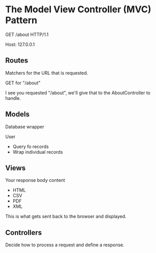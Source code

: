 # The Model View Controller (MVC) Pattern

GET /about HTTP/1.1

Host: 127.0.0.1

## Routes
Matchers for the URL that is requested.

GET for "/about"

I see you requested "/about", we'll give that to the AboutController to handle.

## Models
Database wrapper

User
* Query fo records
* Wrap individual records

## Views
Your response body content
* HTML
* CSV
* PDF
* XML

This is what gets sent back to the browser and displayed.

## Controllers
Decide how to process a request and define a response.